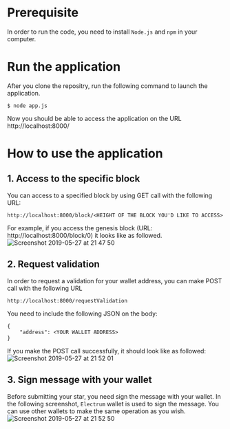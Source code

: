 # Prerequisite
In order to run the code, you need to install `Node.js` and `npm` in your computer.

# Run the application
After you clone the repositry, run the following command to launch the application.
```
$ node app.js
```
Now you should be able to access the application on the URL http://localhost:8000/


# How to use the application

## 1. Access to the specific block

You can access to a specified block by using GET call with the following URL:
```
http://localhost:8000/block/<HEIGHT OF THE BLOCK YOU'D LIKE TO ACCESS>
```
For example, if you access the genesis block (URL: http://localhost:8000/block/0) it looks like as followed.
![Screenshot 2019-05-27 at 21 47 50](https://user-images.githubusercontent.com/2709242/58421275-8551f200-80ca-11e9-93ff-13ef2c23f653.png)

## 2. Request validation
In order to request a validation for your wallet address, you can make POST call with the following URL

```
http://localhost:8000/requestValidation
```
You need to include the following JSON on the body:
```
{
	"address": <YOUR WALLET ADDRESS>
}
```
If you make the POST call successfully, it should look like as followed:
![Screenshot 2019-05-27 at 21 52 01](https://user-images.githubusercontent.com/2709242/58421276-85ea8880-80ca-11e9-81b8-627255e4dc28.png)

## 3. Sign message with your wallet
Before submitting your star, you need sign the message with your wallet.
In the following screenshot, `Electrum` wallet is used to sign the message. You can use other wallets to make the same operation as you wish.
![Screenshot 2019-05-27 at 21 52 50](https://user-images.githubusercontent.com/2709242/58421278-85ea8880-80ca-11e9-9d01-3bf7a8cb9fb2.png)
